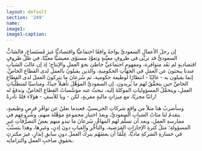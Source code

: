 ```yaml
---
layout: default
section: '249'
name:
image1: 
image1-caption: 
---
```

إن رجلَ الأعمالِ السعوديَّ يواجهُ واقعًا اجتماعيًّا واقتصاديًّا غيرَ مُستَساغ، فالشابُّ السعوديُّ قد تربَّى في ظروفٍ معيَّنةٍ وتعوَّدَ مستوًى معيشيًّا معيَّنًا، في ظلِّ ظروفٍ اقتصاديةٍ لم تعُد متوافرة، ومفهومٍ اجتماعيٍّ خاطئ نحوَ العملِ والإنتاجِ؛ إذ إن غالبَ الشبابِ عندنا يبحثونَ عن العملِ في الجهاتِ الحكوميةِ، والذين يقبلونَ بالعملِ لدى القطاعِ الخاصِّ، إنما يقبلون به - غالبًا - انتظارًا لوظيفة حكومية، ثم سُرعانَ ما يتركونَ العملَ لدى القطاعِ الخاصِّ حين يتحقَّقُ لهم ما يُريدون. إن السعوديَّ المؤهَّلَ تأهيلاً جيدًا، ومناسبًا لمتطلَّباتِ العملِ، ويتحمَّلُ المسؤولياتِ الموكلةَ إليه، تبحثُ عنه مؤسَّساتُ القطاعِ الخاصِّ، وتدفعُ له راتبًا مجزيًا، مع ميزاتٍ ماليةٍ مغريةٍ، لكن - ويا للأسفِ - هؤلاء قلةٌ نادرةٌ!
 
وسأضربُ هنا مثلاً من واقعِ شركاتِ الجريسيِّ، فعندما نعلنُ عن توافُرِ فرصٍ وظيفيةٍ، يتقدمُ لنا مئاتُ الشبابِ السعوديِّ، وبعدَ اختيارِ مجموعةٍ مؤهَّلة منهم، وشُروعِهِم في ممارسةِ العملِ، وبعد أن تسلَّم لهم المهامُّ، سُرعانَ ما تبدو منهم بعضُ التصرُّفاتِ غيرِ المسؤولةِ؛ مثلُ كثرةِ الإجازاتِ المَرَضية، والتأخُّرِ والغيابِ دونَ إذنٍ، وغيرِها، وهذا يتسبَّبُ في خسارةِ الشركةِ ماديًّا، عِلْمًا أن بعضَهُم يتركُ العملَ دونِ سابقِ إنذارٍ، غيرَ مكترثٍ بحقوقِ صاحبِ العملِ والتزاماتِه.
